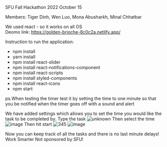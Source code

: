 SFU Fall Hackathon 2022
October 15

Members: Tiger Dinh, Wen Luo, Mona Abusharkh, Minal Chhatbar

We used react - so it works on all OS\
Deomo link: https://golden-brioche-8c0c2a.netlify.app/

Instruction to run the application:
* npm install
* yarn install
* npm install react-slider
* npm install react-notifications-component
* npm install react-scripts
* npm install styled-components
* npm install react-icons
* npm start

ps.When testing the timer test it by setting the time to one minute so that you be notified when the timer goes off with a sound and alert 

We have added settings which allows you to set the time you would like the task to be completed by. 
Type the task
![unknown](https://user-images.githubusercontent.com/29269390/196014834-77aadd81-882a-459c-8a17-e1237458344e.png)
Then select the time
![image](https://user-images.githubusercontent.com/29269390/196014842-5ee118f8-5a8d-4900-aece-e42039225c8a.png)
Then hit start
![345](https://user-images.githubusercontent.com/29269390/196014857-69e7a6c1-0415-49e3-b9f0-f7266fa8358b.png)
![image](https://user-images.githubusercontent.com/29269390/196015042-14c44f80-f157-42c6-9798-10c5c3b69d3f.png)

Now you can keep track of all the tasks and there is no last minute delays! Work Smarter
Not sponsored by SFU!
